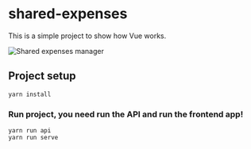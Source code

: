 # shared-expenses

This is a simple project to show how Vue works.

![Shared expenses manager](https://raw.githubusercontent.com/tonimc/shared-expenses/master/repo-assets/shared-expenses.gif)

## Project setup
```
yarn install
```

### Run project, you need run the API and run the frontend app!
```
yarn run api
yarn run serve
```
